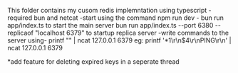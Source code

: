 This folder contains my cusom redis implemntation using typescript
-required bun and netcat
-start using the command npm run dev -
 bun run app/index.ts  to start the main server
 bun run app/index.ts --port 6380 --replicaof "localhost 6379" to startup replica server
-write commands to the server using- printf "<command in resp format>" | ncat 127.0.0.1 6379
    eg: printf '*1\r\n$4\r\nPING\r\n' | ncat 127.0.0.1 6379

*add feature for deleting expired keys in a seperate thread